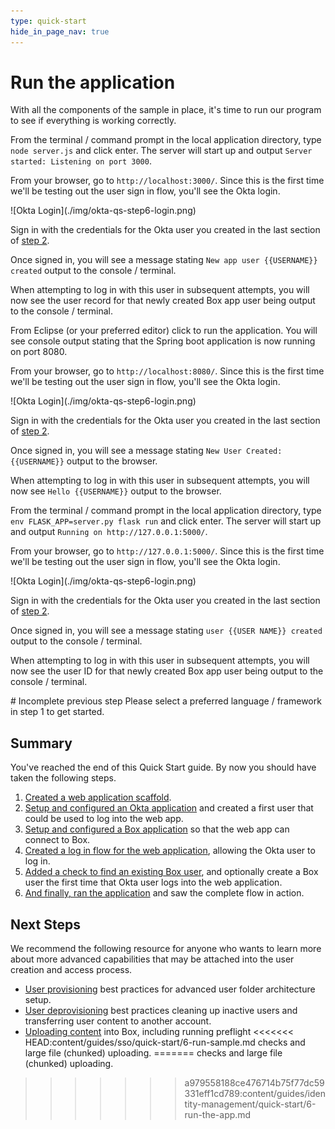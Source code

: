 ```yaml
---
type: quick-start
hide_in_page_nav: true
---
```


# Run the application

With all the components of the sample in place, it's time to run our program to
see if everything is working correctly. 

<Choice option='programming.platform' value='node' color='none'>

From the terminal / command prompt in the local application directory, type
`node server.js` and click enter. The server will start up and output
`Server started: Listening on port 3000`.

From your browser, go to `http://localhost:3000/`. Since this is the first time
we'll be testing out the user sign in flow, you'll see the Okta login.

<ImageFrame noborder center shadow>
  ![Okta Login](./img/okta-qs-step6-login.png)
</ImageFrame>

Sign in with the credentials for the Okta user you created in the last section
of [step 2](g://identity-management/quick-start/configure-okta/).

Once signed in, you will see a message stating
`New app user {{USERNAME}} created` output to the console / terminal. 

When attempting to log in with this user in subsequent attempts, you
will now see the user record for that newly created Box app user being output
to the console / terminal. 

</Choice>
<Choice option='programming.platform' value='java' color='none'>

From Eclipse (or your preferred editor) click to run the application. You will
see console output stating that the Spring boot application is now running on
port 8080.

From your browser, go to `http://localhost:8080/`. Since this is the first time
we'll be testing out the user sign in flow, you'll see the Okta login.

<ImageFrame noborder center shadow>
  ![Okta Login](./img/okta-qs-step6-login.png)
</ImageFrame>

Sign in with the credentials for the Okta user you created in the last section
of [step 2](g://identity-management/quick-start/configure-okta/).

Once signed in, you will see a message stating `New User Created: {{USERNAME}}`
output to the browser. 

When attempting to log in with this user in subsequent attempts, you
will now see `Hello {{USERNAME}}` output to the browser.

</Choice>
<Choice option='programming.platform' value='python' color='none'>

From the terminal / command prompt in the local application directory, type
`env FLASK_APP=server.py flask run` and click enter. The server will start up
and output `Running on http://127.0.0.1:5000/`.

From your browser, go to `http://127.0.0.1:5000/`. Since this is the first time
we'll be testing out the user sign in flow, you'll see the Okta login.

<ImageFrame noborder center shadow>
  ![Okta Login](./img/okta-qs-step6-login.png)
</ImageFrame>

Sign in with the credentials for the Okta user you created in the last section
of [step 2](g://identity-management/quick-start/configure-okta/).

Once signed in, you will see a message stating
`user {{USER NAME}} created` output to the console / terminal. 

When attempting to log in with this user in subsequent attempts, you
will now see the user ID for that newly created Box app user being output
to the console / terminal.

</Choice>
<Choice option='programming.platform' unset color='none'>
  <Message danger>
    # Incomplete previous step
    Please select a preferred language / framework in step 1 to get started.
  </Message>
</Choice>

## Summary

You've reached the end of this Quick Start guide. By now you should have taken
the following steps.

1. [Created a web application scaffold][step1].
1. [Setup and configured an Okta application][step2] and created
   a first user that could be used to log into the web app.
1. [Setup and configured a Box application][step3] so that the
   web app can connect to Box.
1. [Created a log in flow for the web application][step4],
   allowing the Okta user to log in.
1. [Added a check to find an existing Box user][step5], and optionally create a
   Box user the first time that Okta user logs into the web application.
1. [And finally, ran the application][step6] and saw
   the complete flow in action.

## Next Steps

We recommend the following resource for anyone who wants to learn more about
more advanced capabilities that may be attached into the user creation and
access process.

* [User provisioning](g://users/provision/) best practices for advanced user
 folder architecture setup.
* [User deprovisioning](g://users/deprovision/) best practices cleaning up
 inactive users and transferring user content to another account.
* [Uploading content](g://uploads/) into Box, including running preflight
<<<<<<< HEAD:content/guides/sso/quick-start/6-run-sample.md
 checks and large file (chunked) uploading.
=======
 checks and large file (chunked) uploading.

[step1]: g://identity-management/quick-start/scaffold-application-code/
[step2]: g://identity-management/quick-start/configure-okta/
[step3]: g://identity-management/quick-start/configure-box/
[step4]: g://identity-management/quick-start/logging-into-app/
[step5]: g://identity-management/quick-start/find-or-create-box-users/
[step6]: g://identity-management/quick-start/run-the-app/
>>>>>>> a979558188ce476714b75f77dc59331eff1cd789:content/guides/identity-management/quick-start/6-run-the-app.md

